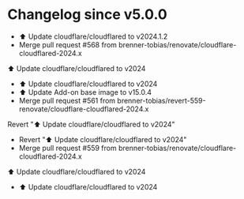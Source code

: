 # Changelog since v5.0.0
- ⬆️ Update cloudflare/cloudflared to v2024.1.2 
- Merge pull request #568 from brenner-tobias/renovate/cloudflare-cloudflared-2024.x

⬆️ Update cloudflare/cloudflared to v2024 
- ⬆️ Update cloudflare/cloudflared to v2024 
- ⬆️ Update Add-on base image to v15.0.4 
- Merge pull request #561 from brenner-tobias/revert-559-renovate/cloudflare-cloudflared-2024.x

Revert "⬆️ Update cloudflare/cloudflared to v2024" 
- Revert "⬆️ Update cloudflare/cloudflared to v2024" 
- Merge pull request #559 from brenner-tobias/renovate/cloudflare-cloudflared-2024.x

⬆️ Update cloudflare/cloudflared to v2024 
- ⬆️ Update cloudflare/cloudflared to v2024 
